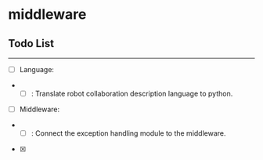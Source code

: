 # middleware

## Todo List
***
- [ ] Language: 
- - [ ] : Translate robot collaboration description language to python.
- [ ] Middleware: 
- - [ ] : Connect the exception handling module to the middleware.
- [x] 